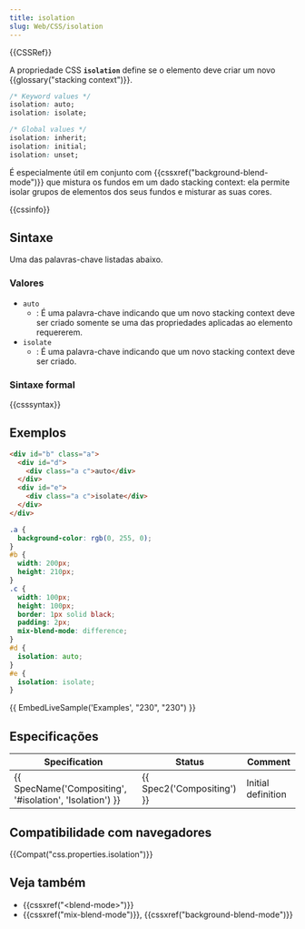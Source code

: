 ```yaml
---
title: isolation
slug: Web/CSS/isolation
---
```


{{CSSRef}}

A propriedade CSS **`isolation`** define se o elemento deve criar um novo {{glossary("stacking context")}}.

```css
/* Keyword values */
isolation: auto;
isolation: isolate;

/* Global values */
isolation: inherit;
isolation: initial;
isolation: unset;
```

É especialmente útil em conjunto com {{cssxref("background-blend-mode")}} que mistura os fundos em um dado stacking context: ela permite isolar grupos de elementos dos seus fundos e misturar as suas cores.

{{cssinfo}}

## Sintaxe

Uma das palavras-chave listadas abaixo.

### Valores

- `auto`
  - : É uma palavra-chave indicando que um novo stacking context deve ser criado somente se uma das propriedades aplicadas ao elemento requererem.
- `isolate`
  - : É uma palavra-chave indicando que um novo stacking context deve ser criado.

### Sintaxe formal

{{csssyntax}}

## Exemplos

```html
<div id="b" class="a">
  <div id="d">
    <div class="a c">auto</div>
  </div>
  <div id="e">
    <div class="a c">isolate</div>
  </div>
</div>
```

```css
.a {
  background-color: rgb(0, 255, 0);
}
#b {
  width: 200px;
  height: 210px;
}
.c {
  width: 100px;
  height: 100px;
  border: 1px solid black;
  padding: 2px;
  mix-blend-mode: difference;
}
#d {
  isolation: auto;
}
#e {
  isolation: isolate;
}
```

{{ EmbedLiveSample('Examples', "230", "230") }}

## Especificações

| Specification                                            | Status                     | Comment            |
| -------------------------------------------------------- | -------------------------- | ------------------ |
| {{ SpecName('Compositing', '#isolation', 'Isolation') }} | {{ Spec2('Compositing') }} | Initial definition |

## Compatibilidade com navegadores

{{Compat("css.properties.isolation")}}

## Veja também

- {{cssxref("&lt;blend-mode&gt;")}}
- {{cssxref("mix-blend-mode")}}, {{cssxref("background-blend-mode")}}
